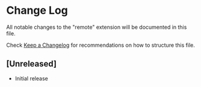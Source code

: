 # Change Log

All notable changes to the "remote" extension will be documented in this file.

Check [Keep a Changelog](http://keepachangelog.com/) for recommendations on how to structure this file.

## [Unreleased]

- Initial release